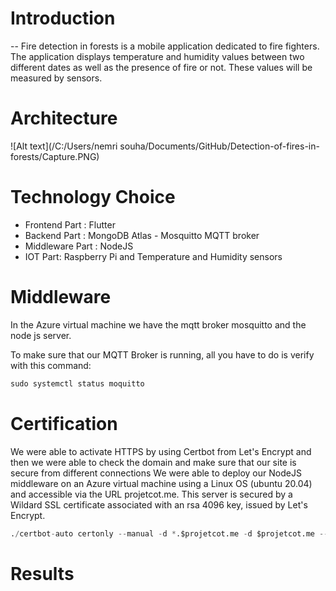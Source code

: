 # **Introduction**
--
Fire detection in forests is a mobile application dedicated to fire fighters. The application displays temperature and humidity values between two different dates as well as the presence of fire or not. These values will be measured by sensors.
# **Architecture**
![Alt text](/C:/Users/nemri souha/Documents/GitHub/Detection-of-fires-in-forests/Capture.PNG)
# **Technology Choice** 
-   Frontend Part : Flutter 
- Backend Part : MongoDB Atlas - Mosquitto MQTT broker
- Middleware Part : NodeJS
- IOT Part: Raspberry Pi and Temperature and Humidity sensors


# **Middleware**
In the Azure virtual machine we have the mqtt broker mosquitto and the node js server.

To make sure that our MQTT Broker is running, all you have to do is verify with this command:  
```python
sudo systemctl status moquitto
```
# **Certification**

We were able to activate HTTPS by using Certbot from Let's Encrypt and then we were able to check the domain and make sure that our site is secure from different connections 
We were able to deploy our NodeJS middleware on an Azure virtual machine using a Linux OS (ubuntu 20.04) and accessible via the URL projetcot.me.
This server is secured by a Wildard SSL certificate associated with an rsa 4096 key, issued by Let's Encrypt.


```python
./certbot-auto certonly --manual -d *.$projetcot.me -d $projetcot.me --agree-tos --manual-public-ip-logging-ok --preferred-challenges dns-01 --server https://acme-v02.api.letsencrypt.org/directory --register-unsafely-without-email --rsa-key-size 4096
```
# **Results**
